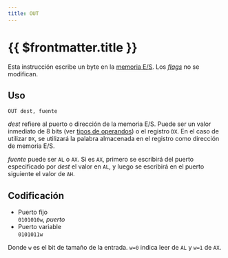 ```yaml
---
title: OUT
---
```


# {{ $frontmatter.title }}

Esta instrucción escribe un byte en la [memoria E/S](../../io/modules/index). Los [_flags_](../cpu#flags) no se modifican.

## Uso

```vonsim
OUT dest, fuente
```

_dest_ refiere al puerto o dirección de la memoria E/S. Puede ser un valor inmediato de 8 bits (ver [tipos de operandos](../assembly#operandos)) o el registro `DX`. En el caso de utilizar `DX`, se utilizará la palabra almacenada en el registro como dirección de memoria E/S.

_fuente_ puede ser `AL` o `AX`. Si es `AX`, primero se escribirá del puerto especificado por _dest_ el valor en `AL`, y luego se escribirá en el puerto siguiente el valor de `AH`.

## Codificación

- Puerto fijo  
  `0101010w`, _puerto_
- Puerto variable  
  `0101011w`

Donde `w` es el bit de tamaño de la entrada. `w=0` indica leer de `AL` y `w=1` de `AX`.

